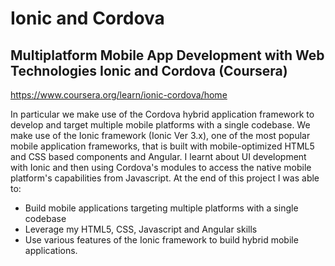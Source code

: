 # Ionic and Cordova

## Multiplatform Mobile App Development with Web Technologies Ionic and Cordova (Coursera)
https://www.coursera.org/learn/ionic-cordova/home

In particular we make use of the Cordova hybrid application framework to develop and target multiple mobile platforms with a single codebase. We make use of the Ionic framework (Ionic Ver 3.x), one of the most popular mobile application frameworks, that is built with mobile-optimized HTML5 and CSS based components and Angular. I learnt about UI development with Ionic and then using Cordova's modules to access the native mobile platform's capabilities from Javascript.
At the end of this project I was able to:
*	Build mobile applications targeting multiple platforms with a single codebase
*	Leverage my HTML5, CSS, Javascript and Angular skills
*	Use various features of the Ionic framework to build hybrid mobile applications.
